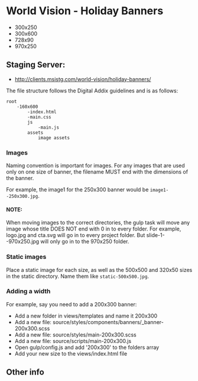 # World Vision - Holiday Banners

* 300x250
* 300x600
* 728x90
* 970x250

## Staging Server:

* http://clients.msistg.com/world-vision/holiday-banners/


The file structure follows the Digital Addix guidelines and is as follows:

```
root
    -160x600
        -index.html
        -main.css
        js
            -main.js
        assets
            image assets
```

### Images
Naming convention is important for images. For any images that are used only on one size of banner, the filename MUST end with the dimensions of the banner.

For example, the image1 for the 250x300 banner would be `image1--250x300.jpg`.

#### NOTE:
When moving images to the correct directories, the gulp task will move any image whose title DOES NOT end with 0 in to every folder. For example, logo.jpg and cta.svg will go in to every project folder. But slide-1--970x250.jpg will only go in to the 970x250 folder.

### Static images
Place a static image for each size, as well as the 500x500 and 320x50 sizes in the static directory. Name them like `static-500x500.jpg`.

### Adding a width
For example, say you need to add a 200x300 banner:

* Add a new folder in views/templates and name it 200x300
* Add a new file: source/styles/components/banners/\_banner-200x300.scss
* Add a new file: source/styles/main-200x300.scss
* Add a new file: source/scripts/main-200x300.js
* Open gulp/config.js and add '200x300' to the folders array
* Add your new size to the views/index.html file

## Other info
